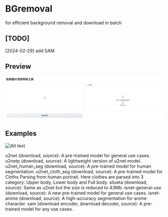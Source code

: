# BGremoval
for efficient background removal and download in batch

## [TODO] 
[2024-02-29] add SAM

## Preview
![Alt text](pics/ui.png)

## Examples
![Alt text](pics/bgremove_title.png)

u2net (download, source): A pre-trained model for general use cases.
u2netp (download, source): A lightweight version of u2net model.
u2net_human_seg (download, source): A pre-trained model for human segmentation.
u2net_cloth_seg (download, source): A pre-trained model for Cloths Parsing from human portrait. Here clothes are parsed into 3 category: Upper body, Lower body and Full body.
silueta (download, source): Same as u2net but the size is reduced to 43Mb.
isnet-general-use (download, source): A new pre-trained model for general use cases.
isnet-anime (download, source): A high-accuracy segmentation for anime character.
sam (download encoder, download decoder, source): A pre-trained model for any use cases.
